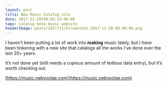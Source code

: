 ```yaml
---
layout: post
title: New Music Catalog Site
date: 2017-11-28T09:03:13-08:00
tags: catalog meta music website
headerImage: posts/2017/11/Screenshot-2017-11-28-09.00.06.png
---
```

I haven&#8217;t been putting a lot of work into **making** music lately, but I _have_ been tinkering with a new site that catalogs all the works I&#8217;ve done over the last 20+ years.

It&#8217;s not done yet (still needs a copious amount of tedious data entry), but it&#8217;s worth checking out.

[https://music.nebyoolae.com](https://music.nebyoolae.com)

<!--more-->
